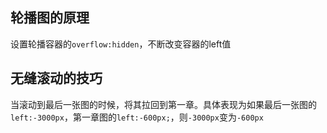 ## 轮播图的原理

设置轮播容器的`overflow:hidden`，不断改变容器的left值

## 无缝滚动的技巧

当滚动到最后一张图的时候，将其拉回到第一章。具体表现为如果最后一张图的`left:-3000px`，第一章图的`left:-600px;`，则`-3000px`变为`-600px`